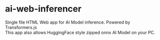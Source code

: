 # ai-web-inferencer
Single file HTML Web app for AI Model inference. Powered by Transformers.js
<br>
This app also allows HuggingFace style zipped onnx AI Model on your PC.
